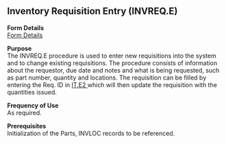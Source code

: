 ##  Inventory Requisition Entry (INVREQ.E)

<PageHeader />

**Form Details**  
[ Form Details ](INVREQ-E-1/README.md)   

**Purpose**  
The INVREQ.E procedure is used to enter new requisitions into the system and to change existing requisitions. The procedure consists of information about the requestor, due date and notes and what is being requested, such as part number, quantity and locations. The requisition can be filled by entering the Req. ID in [ IT.E2 ](../../../../rover/INV-OVERVIEW/INV-ENTRY/IT-E2) which will then update the requisition with the quantities issued. 

**Frequency of Use**  
As required.

**Prerequisites**  
Initialization of the Parts, INVLOC records to be referenced.

<badge text= "Version 8.10.57" vertical="middle" />

<PageFooter />